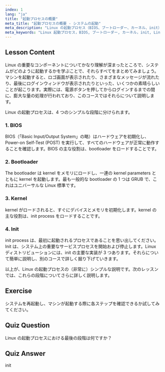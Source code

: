 ```yaml
---
index: 1
lang: "ja"
title: "起動プロセスの概要"
meta_title: "起動プロセスの概要 - システムの起動"
meta_description: "Linux の起動プロセス（BIOS、ブートローダー、カーネル、init）の各段階を学びます。電源投入からログインまで、Linux がどのように起動するかを理解します。Linux 初心者向けの必須ガイド。"
meta_keywords: "Linux 起動プロセス，BIOS, ブートローダー, カーネル，init, Linux チュートリアル，Linux ガイド，初心者"
---
```


## Lesson Content

Linux の重要なコンポーネントについてかなり理解が深まったところで、システムがどのように起動するかを学ぶことで、それらすべてをまとめてみましょう。マシンを起動すると、ロゴ画面が表示されたり、さまざまなメッセージが流れたり、最後にログインウィンドウが表示されたりといった、いくつかの素晴らしいことが起こります。実際には、電源ボタンを押してからログインするまでの間に、膨大な量の処理が行われており、このコースではそれらについて説明します。

Linux の起動プロセスは、4 つのシンプルな段階に分けられます。

### 1. BIOS

BIOS（「Basic Input/Output System」の略）はハードウェアを初期化し、Power-on Self-Test (POST) を実行して、すべてのハードウェアが正常に動作することを確認します。BIOS の主な役割は、bootloader をロードすることです。

### 2. Bootloader

The bootloader は kernel をメモリにロードし、一連の kernel parameters とともに kernel を起動します。最も一般的な bootloader の 1 つは GRUB で、これはユニバーサルな Linux 標準です。

### 3. Kernel

kernel がロードされると、すぐにデバイスとメモリを初期化します。kernel の主な役割は、init process をロードすることです。

### 4. Init

init process は、最初に起動されるプロセスであることを思い出してください。Init は、システム上の重要なサービスプロセスを開始および停止します。Linux ディストリビューションには、init の主要な実装が 3 つあります。それらについて簡単に説明し、別のコースで詳しく掘り下げていきます。

以上が、Linux の起動プロセスの（非常に）シンプルな説明です。次のレッスンでは、これらの段階についてさらに詳しく説明します。

## Exercise

システムを再起動し、マシンが起動する際に各ステップを確認できるか試してみてください。

## Quiz Question

Linux の起動プロセスにおける最後の段階は何ですか？

## Quiz Answer

init
